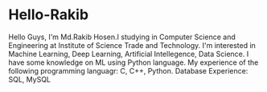 # Hello-Rakib

Hello Guys,
I'm Md.Rakib Hosen.I studying in Computer Science and Engineering at Institute of Science Trade and Technology. I'm interested in Machine Learning, Deep Learning, Artificial Intellegence, Data Science. I have some knowledge on ML using Python language.
My experience of the following programming languagr:
C, C++, Python.
Database Experience:
SQL, MySQL
